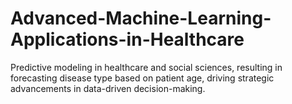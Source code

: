 # Advanced-Machine-Learning-Applications-in-Healthcare
 Predictive modeling in healthcare and social sciences, resulting in forecasting disease type based on patient age, driving strategic advancements in data-driven decision-making.
